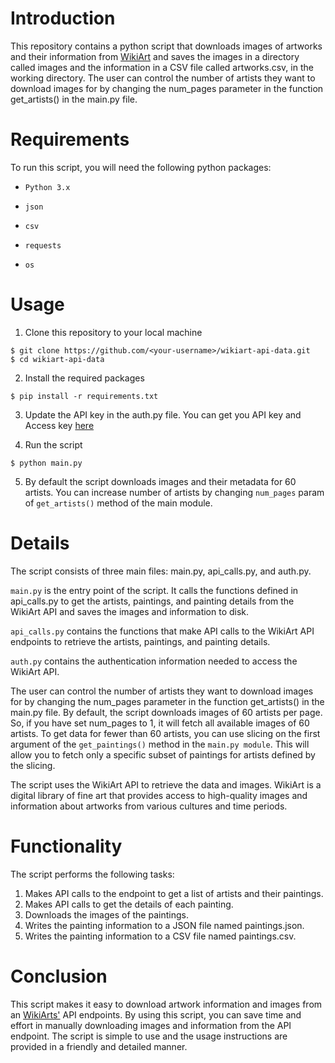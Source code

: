 # Introduction
This repository contains a python script that downloads images of artworks and their information from [WikiArt](https://www.wikiart.org/) and saves the images in a directory called images and the information in a CSV file called artworks.csv, in the working directory. The user can control the number of artists they want to download images for by changing the num_pages parameter in the function get_artists() in the main.py file.

# Requirements
To run this script, you will need the following python packages:

- `Python 3.x`

- `json`

- `csv`

- `requests`

- `os`

# Usage
1. Clone this repository to your local machine

```
$ git clone https://github.com/<your-username>/wikiart-api-data.git 
$ cd wikiart-api-data 
```
2. Install the required packages
```
$ pip install -r requirements.txt
```
3. Update the API key in the auth.py file. You can get you API key and Access key [here](https://www.wikiart.org/en/App/GetApi)

4. Run the script
```
$ python main.py
```
5. By default the script downloads images and their metadata for 60 artists. You can increase number of artists by changing `num_pages` param of `get_artists()` method of the main module. 

# Details
The script consists of three main files: main.py, api_calls.py, and auth.py.

`main.py` is the entry point of the script. It calls the functions defined in api_calls.py to get the artists, paintings, and painting details from the WikiArt API and saves the images and information to disk.

`api_calls.py` contains the functions that make API calls to the WikiArt API endpoints to retrieve the artists, paintings, and painting details.

`auth.py` contains the authentication information needed to access the WikiArt API.

The user can control the number of artists they want to download images for by changing the num_pages parameter in the function get_artists() in the main.py file. By default, the script downloads images of 60 artists per page. So, if you have set num_pages to 1, it will fetch all available images of 60 artists. To get data for fewer than 60 artists, you can use slicing on the first argument of the `get_paintings()` method in the `main.py module`. This will allow you to fetch only a specific subset of paintings for artists defined by the slicing. 

The script uses the WikiArt API to retrieve the data and images. WikiArt is a digital library of fine art that provides access to high-quality images and information about artworks from various cultures and time periods.

# Functionality
The script performs the following tasks:

1. Makes API calls to the endpoint to get a list of artists and their paintings.
2. Makes API calls to get the details of each painting.
3. Downloads the images of the paintings.
4. Writes the painting information to a JSON file named paintings.json.
5. Writes the painting information to a CSV file named paintings.csv.

# Conclusion
This script makes it easy to download artwork information and images from an [WikiArts'](https://www.wikiart.org/) API endpoints. By using this script, you can save time and effort in manually downloading images and information from the API endpoint. The script is simple to use and the usage instructions are provided in a friendly and detailed manner.
